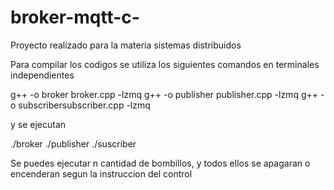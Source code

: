 # broker-mqtt-c-
Proyecto realizado para la materia sistemas distribuidos


Para compilar los codigos se utiliza los siguientes comandos en terminales independientes

g++ -o broker broker.cpp -lzmq
g++ -o publisher publisher.cpp -lzmq
g++ -o subscribersubscriber.cpp -lzmq

y se ejecutan

./broker
./publisher
./suscriber

Se puedes ejecutar n cantidad de bombillos, y todos ellos se apagaran o encenderan segun la instruccion del control
